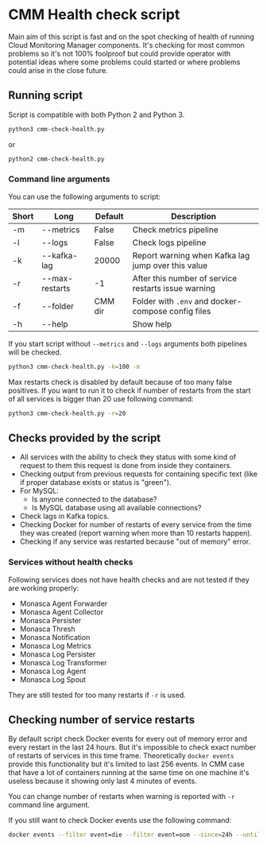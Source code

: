 # CMM Health check script

Main aim of this script is fast and on the spot checking of health of running
Cloud Monitoring Manager components. It's checking for most common problems
so it's not 100% foolproof but could provide operator with potential ideas
where some problems could started or where problems could arise in the close
future.

## Running script

Script is compatible with both Python 2 and Python 3.

```bash
python3 cmm-check-health.py
```

or

```bash
python2 cmm-check-health.py
```

### Command line arguments

You can use the following arguments to script:

| Short | Long           | Default | Description                                         |
| ----- | -------------- | ------- | --------------------------------------------------- |
| -m    | --metrics      | False   | Check metrics pipeline                              |
| -l    | --logs         | False   | Check logs pipeline                                 |
| -k    | --kafka-lag    | 20000   | Report warning when Kafka lag jump over this value  |
| -r    | --max-restarts | -1      | After this number of service restarts issue warning |
| -f    | --folder       | CMM dir | Folder with `.env` and docker-compose config files  |
| -h    | --help         |         | Show help                                           |

If you start script without `--metrics` and `--logs` arguments both pipelines
will be checked.

```bash
python3 cmm-check-health.py -k=100 -m
```

Max restarts check is disabled by default because of too many false positives.
If you want to run it to check  if number of restarts from the start of all
services is bigger than 20 use following command:

```bash
python3 cmm-check-health.py -r=20
```

## Checks provided by the script

* All services with the ability to check they status with some kind of request
  to them this request is done from inside they containers.
* Checking output from previous requests for containing specific text (like
  if proper database exists or status is "green").
* For MySQL:
  * Is anyone connected to the database?
  * Is MySQL database using all available connections?
* Check lags in Kafka topics.
* Checking Docker for number of restarts of every service from the time they
  was created (report warning when more than 10 restarts happen).
* Checking if any service was restarted because "out of memory" error.

### Services without health checks

Following services does not have health checks and are not tested
if they are working properly:

* Monasca Agent Forwarder
* Monasca Agent Collector
* Monasca Persister
* Monasca Thresh
* Monasca Notification
* Monasca Log Metrics
* Monasca Log Persister
* Monasca Log Transformer
* Monasca Log Agent
* Monasca Log Spout

They are still tested for too many restarts if `-r` is used.


## Checking number of service restarts

By default script check Docker events for every out of memory error and
every restart in the last 24 hours.
But it's impossible to check exact number of restarts of services in this
time frame. Theoretically `docker events` provide this functionality but it's
limited to last 256 events. In CMM case that have a lot of containers running
at the same time on one machine it's useless because it showing only last
4 minutes of events.

You can change number of restarts when warning is reported with `-r` command
line argument.

If you still want to check Docker events use the following command:

```bash
docker events --filter event=die --filter event=oom --since=24h --until=1s
```

